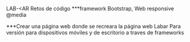 LAB-<AR
Retos de código
***framework Bootstrap, Web responsive @media

***Crear una página web donde se recreara la página web Labar
Para versión para dispositivos móviles y de escritorio a traves de frameworks


